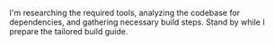 I'm researching the required tools, analyzing the codebase for dependencies, and gathering necessary build steps. Stand by while I prepare the tailored build guide.
